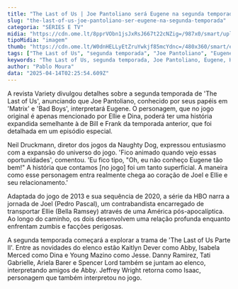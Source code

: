 ```yaml
---
title: "The Last of Us | Joe Pantoliano será Eugene na segunda temporada"
slug: "the-last-of-us-joe-pantoliano-ser-eugene-na-segunda-temporada"
categoria: "SÉRIES E TV"
midia: "https://cdn.ome.lt/8pprVObn1jsJxRsJ667t22cNZig=/987x0/smart/uploads/conteudo/fotos/joe-pantoliano-tlou.png"
tipoMidia: "imagem"
thumb: "https://cdn.ome.lt/W0dnHELLyEtZruYwkjf85mcYdnc=/480x360/smart/extras/conteudos/joe-pantoliano-tlou.png"
tags: ["The Last of Us", "segunda temporada", "Joe Pantoliano", "Eugene", "HBO", "Neil Druckmann", "série", "adaptação", "especial-The Last of Us"]
keywords: "The Last of Us, segunda temporada, Joe Pantoliano, Eugene, HBO, Neil Druckmann, série, adaptação"
author: "Pablo Moura"
data: "2025-04-14T02:25:54.609Z"
---
```


A revista Variety divulgou detalhes sobre a segunda temporada de 'The Last of Us', anunciando que Joe Pantoliano, conhecido por seus papéis em 'Matrix' e 'Bad Boys', interpretará Eugene. O personagem, que no jogo original é apenas mencionado por Ellie e Dina, poderá ter uma história expandida semelhante à de Bill e Frank da temporada anterior, que foi detalhada em um episódio especial. 

Neil Druckmann, diretor dos jogos da Naughty Dog, expressou entusiasmo com a expansão do universo do jogo. 'Fico animado quando vejo essas oportunidades', comentou. 'Eu fico tipo, "Oh, eu não conheço Eugene tão bem!" A história que contamos [no jogo] foi um tanto superficial. A maneira como esse personagem entra realmente chega ao coração de Joel e Ellie e seu relacionamento.' 

Adaptada do jogo de 2013 e sua sequência de 2020, a série da HBO narra a jornada de Joel (Pedro Pascal), um contrabandista encarregado de transportar Ellie (Bella Ramsey) através de uma América pós-apocalíptica. Ao longo do caminho, os dois desenvolvem uma relação profunda enquanto enfrentam zumbis e facções perigosas. 

A segunda temporada começará a explorar a trama de 'The Last of Us Parte II'. Entre as novidades do elenco estão Kaitlyn Dever como Abby, Isabela Merced como Dina e Young Mazino como Jesse. Danny Ramirez, Tati Gabrielle, Ariela Barer e Spencer Lord também se juntam ao elenco, interpretando amigos de Abby. Jeffrey Wright retorna como Isaac, personagem que também interpretou no jogo.